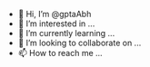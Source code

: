 - 👋 Hi, I’m @gptaAbh
- 👀 I’m interested in ...
- 🌱 I’m currently learning ...
- 💞️ I’m looking to collaborate on ...
- 📫 How to reach me ...

<!---
gptaAbh/gptaAbh is a ✨ special ✨ repository because its `README.md` (this file) appears on your GitHub profile.
You can click the Preview link to take a look at your changes.
--->
